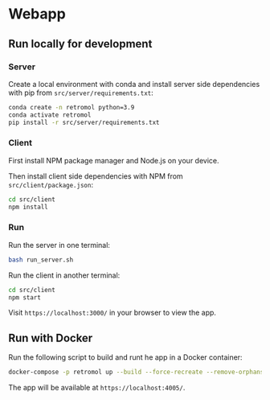 # Webapp

## Run locally for development

### Server 

Create a local environment with conda and install server side dependencies with pip from `src/server/requirements.txt`:

```bash
conda create -n retromol python=3.9
conda activate retromol
pip install -r src/server/requirements.txt
```

### Client

First install NPM package manager and Node.js on your device.

Then install client side dependencies with NPM from `src/client/package.json`:

```bash
cd src/client
npm install
```

### Run 

Run the server in one terminal:

```bash
bash run_server.sh
```

Run the client in another terminal:

```bash 
cd src/client
npm start
```

Visit `https://localhost:3000/` in your browser to view the app.

## Run with Docker

Run the following script to build and runt he app in a Docker container:

```bash
docker-compose -p retromol up --build --force-recreate --remove-orphans -d
```

The app will be available at `https://localhost:4005/`.